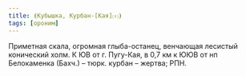 ```yaml
---
title: ⦗Кубышка, Курбан-[Кая]⒯⦘
tags: [ороним]
---
```


Приметная скала, огромная глыба-останец, венчающая лесистый конический холм. К
ЮВ от г. Пугу-Кая, в 0,7 км к ЮЮВ от нп Белокаменка (Бахч.) – тюрк. курбан –
жертва; РПН.
